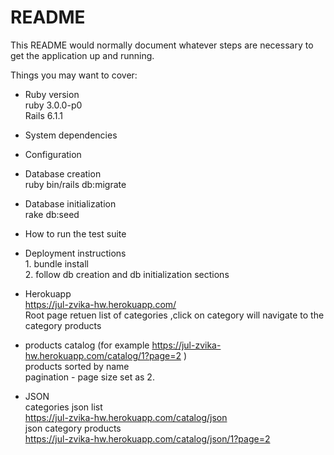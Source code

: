 # README

This README would normally document whatever steps are necessary to get the
application up and running.

Things you may want to cover:

* Ruby version
    <br> ruby 3.0.0-p0
    <br> Rails 6.1.1
* System dependencies

* Configuration

* Database creation
    <br> ruby bin/rails db:migrate
* Database initialization
    <br>  rake db:seed
* How to run the test suite

* Deployment instructions
    <br>1. bundle install
    <br>2. follow db creation and db initialization sections 
* Herokuapp
    <br> https://jul-zvika-hw.herokuapp.com/
    <br> Root page retuen list of categories ,click on category will navigate to the category products
* products catalog (for example https://jul-zvika-hw.herokuapp.com/catalog/1?page=2 )
    <br> products sorted by name 
    <br> pagination - page size set as 2. 

* JSON 
    <br>categories json list 
    <br>https://jul-zvika-hw.herokuapp.com/catalog/json 
    <br>json category products 
    <br>https://jul-zvika-hw.herokuapp.com/catalog/json/1?page=2